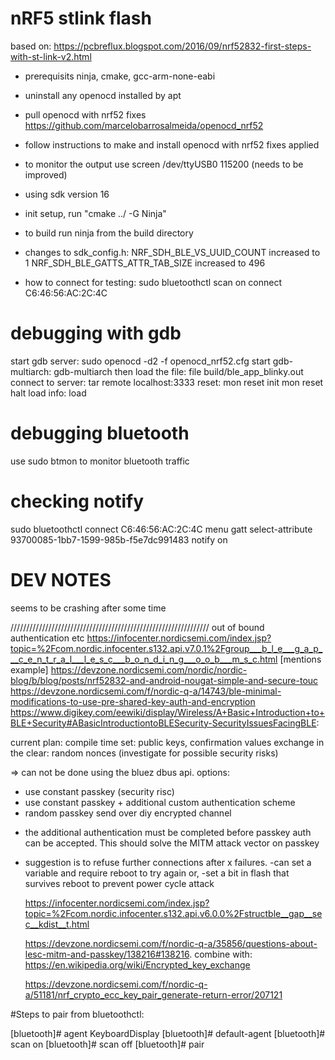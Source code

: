 # nRF5 stlink flash
based on: https://pcbreflux.blogspot.com/2016/09/nrf52832-first-steps-with-st-link-v2.html

- prerequisits
ninja, cmake, gcc-arm-none-eabi

- uninstall any openocd installed by apt
- pull openocd with nrf52 fixes https://github.com/marcelobarrosalmeida/openocd_nrf52
- follow instructions to make and install openocd with nrf52 fixes applied

- to monitor the output use screen /dev/ttyUSB0 115200 
(needs to be improved)

- using sdk version 16
- init setup,
run "cmake ../ -G Ninja"

- to build
run ninja from the build directory

 - changes to sdk_config.h:
NRF_SDH_BLE_VS_UUID_COUNT increased to 1
NRF_SDH_BLE_GATTS_ATTR_TAB_SIZE increased to 496

- how to connect for testing:
sudo bluetoothctl
    scan on
    connect C6:46:56:AC:2C:4C

# debugging with gdb
start gdb server: sudo openocd -d2 -f openocd_nrf52.cfg
start gdb-multiarch: gdb-multiarch
then load the file: file build/ble_app_blinky.out
connect to server: tar remote localhost:3333
reset: mon reset init
mon reset halt
load info: load

# debugging bluetooth
use sudo btmon to monitor bluetooth traffic

# checking notify
sudo bluetoothctl
connect C6:46:56:AC:2C:4C
menu gatt
select-attribute 93700085-1bb7-1599-985b-f5e7dc991483
notify on

# DEV NOTES
seems to be crashing after some time

///////////////////////////////////////////////////////////////
out of bound authentication etc
https://infocenter.nordicsemi.com/index.jsp?topic=%2Fcom.nordic.infocenter.s132.api.v7.0.1%2Fgroup___b_l_e___g_a_p___c_e_n_t_r_a_l___l_e_s_c___b_o_n_d_i_n_g___o_o_b___m_s_c.html
[mentions example] https://devzone.nordicsemi.com/nordic/nordic-blog/b/blog/posts/nrf52832-and-android-nougat-simple-and-secure-touc
https://devzone.nordicsemi.com/f/nordic-q-a/14743/ble-minimal-modifications-to-use-pre-shared-key-auth-and-encryption
https://www.digikey.com/eewiki/display/Wireless/A+Basic+Introduction+to+BLE+Security#ABasicIntroductiontoBLESecurity-SecurityIssuesFacingBLE:

current plan:
    compile time set: public keys, confirmation values
    exchange in the clear: random nonces (investigate for possible security risks)

=> can not be done using the bluez dbus api. options:

- use constant passkey (security risc)
- use constant passkey + additional custom authentication scheme
- random passkey send over diy encrypted channel

* the additional authentication must be completed before passkey auth can be accepted. This should solve the MITM attack vector on passkey

* suggestion is to refuse further connections after x failures.
    -can set a variable and require reboot to try again or,
    -set a bit in flash that survives reboot to prevent power cycle attack


    https://infocenter.nordicsemi.com/index.jsp?topic=%2Fcom.nordic.infocenter.s132.api.v6.0.0%2Fstructble__gap__sec__kdist__t.html

    https://devzone.nordicsemi.com/f/nordic-q-a/35856/questions-about-lesc-mitm-and-passkey/138216#138216.
    combine with:
    https://en.wikipedia.org/wiki/Encrypted_key_exchange

    https://devzone.nordicsemi.com/f/nordic-q-a/51181/nrf_crypto_ecc_key_pair_generate-return-error/207121


#Steps to pair from bluetoothctl:

[bluetooth]# agent KeyboardDisplay
[bluetooth]# default-agent
[bluetooth]# scan on
[bluetooth]# scan off
[bluetooth]# pair 